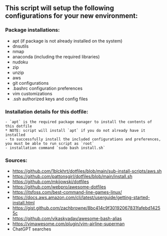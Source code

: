 ## This script will setup the following configurations for your new environment:  

### Package installations:  

- apt (if package is not already installed on the system)
- dnsutils
- nmap
- anaconda (including the required libraries)
- nudoku
- zip
- unzip
- aws
- git configurations
- .bashrc configuration preferences
- vim customizations
- .ssh authorized keys and config files  

### Installation details for this dotfile:  

```
- `apt` is the required package manager to install the contents of this dotfile
* NOTE: script will install `apt` if you do not already have it installed
- to successfully install the included configurations and preferences, you must be able to run script as `root`
- installation command `sudo bash install.sh`
```  

### Sources:  

- https://github.com/1blckhrt/dotfiles/blob/main/sub-install-scripts/aws.sh
- https://github.com/pattonsgirl/dotfiles/blob/main/install.sh
- https://github.com/mkijowski/dotfiles
- https://github.com/webpro/awesome-dotfiles
- https://itsfoss.com/best-command-line-games-linux/
- https://docs.aws.amazon.com/cli/latest/userguide/getting-started-install.html
- https://gist.github.com/zachbrowne/8bc414c9f30192067831fafebd14255c
- https://github.com/vikaskyadav/awesome-bash-alias
- https://vimawesome.com/plugin/vim-airline-superman
- ChatGPT searches

